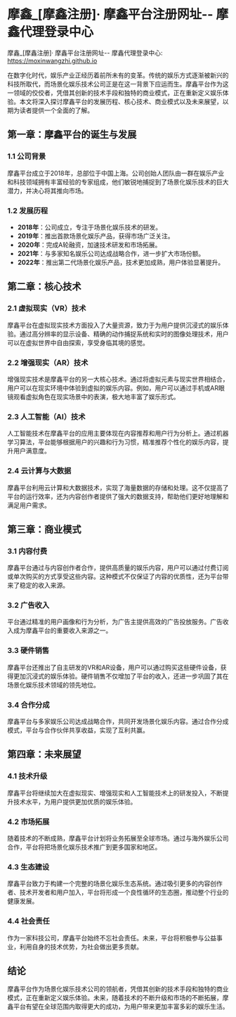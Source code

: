 # 摩鑫_[摩鑫注册]· 摩鑫平台注册网址-- 摩鑫代理登录中心

摩鑫_[摩鑫注册]· 摩鑫平台注册网址-- 摩鑫代理登录中心: <https://moxinwangzhi.github.io>

在数字化时代，娱乐产业正经历着前所未有的变革。传统的娱乐方式逐渐被新兴的科技所取代，而场景化娱乐技术公司正是在这一背景下应运而生。摩鑫平台作为这一领域的佼佼者，凭借其创新的技术手段和独特的商业模式，正在重新定义娱乐体验。本文将深入探讨摩鑫平台的发展历程、核心技术、商业模式以及未来展望，以期为读者提供一个全面的了解。

## 第一章：摩鑫平台的诞生与发展

### 1.1 公司背景

摩鑫平台成立于2018年，总部位于中国上海。公司创始人团队由一群在娱乐产业和科技领域拥有丰富经验的专家组成，他们敏锐地捕捉到了场景化娱乐技术的巨大潜力，并决心将其推向市场。

### 1.2 发展历程

- **2018年**：公司成立，专注于场景化娱乐技术的研发。
- **2019年**：推出首款场景化娱乐产品，获得市场广泛关注。
- **2020年**：完成A轮融资，加速技术研发和市场拓展。
- **2021年**：与多家知名娱乐公司达成战略合作，进一步扩大市场份额。
- **2022年**：推出第二代场景化娱乐产品，技术更加成熟，用户体验显著提升。
## 第二章：核心技术

### 2.1 虚拟现实（VR）技术

摩鑫平台在虚拟现实技术方面投入了大量资源，致力于为用户提供沉浸式的娱乐体验。通过高分辨率的显示设备、精确的动作捕捉系统和实时的图像处理技术，用户可以在虚拟世界中自由探索，享受身临其境的感觉。

### 2.2 增强现实（AR）技术

增强现实技术是摩鑫平台的另一大核心技术。通过将虚拟元素与现实世界相结合，用户可以在现实环境中体验到虚拟的娱乐内容。例如，用户可以通过手机或AR眼镜观看虚拟角色在现实场景中的表演，极大地丰富了娱乐形式。

### 2.3 人工智能（AI）技术

人工智能技术在摩鑫平台的应用主要体现在内容推荐和用户行为分析上。通过机器学习算法，平台能够根据用户的兴趣和行为习惯，精准推荐个性化的娱乐内容，提升用户满意度。

### 2.4 云计算与大数据

摩鑫平台利用云计算和大数据技术，实现了海量数据的存储和处理。这不仅提高了平台的运行效率，还为内容创作者提供了强大的数据支持，帮助他们更好地理解和满足用户需求。

## 第三章：商业模式

### 3.1 内容付费

摩鑫平台通过与内容创作者合作，提供高质量的娱乐内容，用户可以通过付费订阅或单次购买的方式享受这些内容。这种模式不仅保证了内容的优质性，还为平台带来了稳定的收入来源。

### 3.2 广告收入

平台通过精准的用户画像和行为分析，为广告主提供高效的广告投放服务。广告收入成为摩鑫平台的重要收入来源之一。

### 3.3 硬件销售

摩鑫平台还推出了自主研发的VR和AR设备，用户可以通过购买这些硬件设备，获得更加沉浸式的娱乐体验。硬件销售不仅增加了平台的收入，还进一步巩固了其在场景化娱乐技术领域的领先地位。

### 3.4 合作分成

摩鑫平台与多家娱乐公司达成战略合作，共同开发场景化娱乐内容。通过合作分成模式，平台与合作伙伴共享收益，实现了互利共赢。

## 第四章：未来展望

### 4.1 技术升级

摩鑫平台将继续加大在虚拟现实、增强现实和人工智能技术上的研发投入，不断提升技术水平，为用户提供更加优质的娱乐体验。

### 4.2 市场拓展

随着技术的不断成熟，摩鑫平台计划将业务拓展至全球市场。通过与海外娱乐公司合作，平台将把场景化娱乐技术推广到更多国家和地区。

### 4.3 生态建设

摩鑫平台致力于构建一个完整的场景化娱乐生态系统。通过吸引更多的内容创作者、技术开发者和用户加入，平台将形成一个良性循环的生态圈，推动整个行业的健康发展。

### 4.4 社会责任

作为一家科技公司，摩鑫平台始终不忘社会责任。未来，平台将积极参与公益事业，利用自身的技术优势，为社会做出更多贡献。

## 结论

摩鑫平台作为场景化娱乐技术公司的领航者，凭借其创新的技术手段和独特的商业模式，正在重新定义娱乐体验。未来，随着技术的不断升级和市场的不断拓展，摩鑫平台有望在全球范围内取得更大的成功，为用户带来更加丰富多彩的娱乐生活。